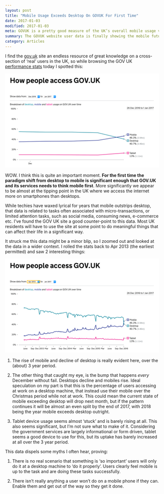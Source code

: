 ```yaml
---
layout: post
title: "Mobile Usage Exceeds Desktop On GOVUK For First Time"
date: 2017-01-03
modified: 2017-01-03
meta: GOVUK is a pretty good measure of the UK’s overall mobile usage versus desktop
summary: The GOVUK website user data is finally showing the mobile future, we were all promised.
category: Articles
---
```


I find the [gov.uk](https://gov.uk) site an endless resource of great knowledge on a cross-section of ‘real’ users in the UK, so while browsing the GOV UK [performance stats](https://www.gov.uk/performance/site-activity/device-type#from=2013-04-01T00:00:00Z&to=2017-01-01T00:00:00Z) today I spotted this:

<img src="/images/blog/2017-01-03/govuk-stats-dec-2016-jan-2017.png" width="612" alt="GOV UK Browser usage - DEC 2016 - JAN 2017"/>

WOW. I think this is quite an important moment. **For the first time the paradigm shift from desktop to mobile is significant enough that GOV.UK and its services needs to think mobile first**. More significantly we appear to be almost at the tipping point in the UK where we access the internet more on smartphones than desktops.

While techies have waxed lyrical for years that mobile outstrips desktop, that data is related to tasks often associated with micro-transactions, or limited attention tasks, such as social media, consuming news, e-commerce etc. I’ve found the GOV UK site a good counter-point to this data. Most UK residents will have to use the site at some point to do meaningful things that can affect their life in a significant way.

It struck me this data might be a minor blip, so I zoomed out and looked at the data in a wider context. I rolled the stats back to Apr 2013 (the earliest permitted) and saw 2 interesting things:

<img src="/images/blog/2017-01-03/govuk-stats-apr-2013-jan-2017.png" width="612" alt="GOV UK Browser usage - DEC 2016 - JAN 2017"/>

1) The rise of mobile and decline of desktop is really evident here, over the (about) 3 year period.

2) The other thing that caught my eye, is the bump that happens *every* December without fail. Desktops decline and mobiles rise. Ideal speculation on my part is that this is the percentage of users accessing at work on a desktop machine, that instead use their mobile over the Christmas period while not at work. This could mean the current state of mobile exceeding desktop will drop next month, but if the pattern continues it will be almost an even split by the end of 2017, with 2018 being the year mobile exceeds desktop outright.

3) Tablet device usage seems almost ‘stuck’ and is barely rising at all. This also seems significant, but I’m not sure what to make of it. Considering the government services are largely informational or form driven, tablet seems a good device to use for this, but its uptake has barely increased at all over the 3 year period.

This data dispels some myths I often hear, proving:

1) There is no real scenario that something is ‘so important’ users will only do it at a desktop machine to ‘do it properly’. Users clearly feel mobile is up to the task and are doing these tasks successfully.

2) There isn’t really anything a user won’t do on a mobile phone if they can. Enable them and get out of the way so they get it done.
